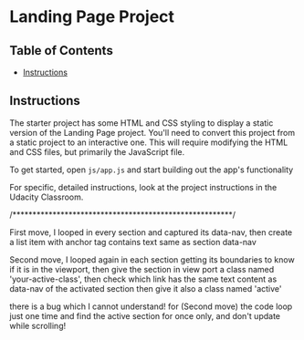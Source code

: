 # Landing Page Project

## Table of Contents

* [Instructions](#instructions)

## Instructions

The starter project has some HTML and CSS styling to display a static version of the Landing Page project. You'll need to convert this project from a static project to an interactive one. This will require modifying the HTML and CSS files, but primarily the JavaScript file.

To get started, open `js/app.js` and start building out the app's functionality

For specific, detailed instructions, look at the project instructions in the Udacity Classroom.

/*******************************************************/

First move, I looped in every section and captured its data-nav, then create a list item with anchor tag contains text same as section data-nav

Second move, I looped again in each section getting its boundaries to know if it is in the viewport, then give the section in view port a class named 'your-active-class', then check which link has the same text content as data-nav of the activated section then give it also a class named 'active'

there is a bug which I cannot understand!
for (Second move) the code loop just one time and find the active section for once only, and don't update while scrolling!
